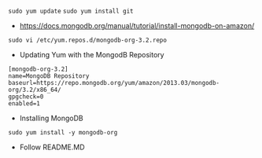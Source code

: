 `sudo yum update`
`sudo yum install git`

- https://docs.mongodb.org/manual/tutorial/install-mongodb-on-amazon/

`sudo vi /etc/yum.repos.d/mongodb-org-3.2.repo`

- Updating Yum with the MongodB Repository

```
[mongodb-org-3.2]
name=MongoDB Repository
baseurl=https://repo.mongodb.org/yum/amazon/2013.03/mongodb-org/3.2/x86_64/
gpgcheck=0
enabled=1
```
- Installing MongoDB

`sudo yum install -y mongodb-org`

- Follow README.MD
